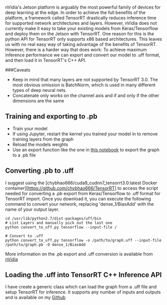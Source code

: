 nVidia's Jetson platform is arguably the most powerful family of devices for deep learning at the edge. In order to achieve the full benefits of the platform, a framework called TensorRT drastically reduces inference time for supported network architectures and layers. However, nVidia does not currently make it easy to take your existing models from Keras/Tensorflow and deploy them on the Jetson with TensorRT. One reason for this is the python API for TensorRT only supports x86 based architectures. This leaves us with no real easy way of taking advantage of the benefits of TensorRT. However, there is a harder way that does work: To achieve maximum inference performance we can export and convert our model to .uff format, and then load it in TensorRT's C++ API.

###Caveats
- Keep in mind that many layers are not supported by TensorRT 3.0. The most obvious omission is BatchNorm, which is used in many different types of deep neural nets.
- Concatenate only works on the channel axis and if and only if the other dimensions are the same

## Training and exporting to .pb
- Train your model
- If using Jupyter, restart the kernel you trained your model in to remove training layers from the graph
- Reload the models weights
- Use an export function like the one in [this notebook][notebook] to export the graph to a .pb file

## Converting .pb to .uff
I suggest using the [chybhao666/cuda9_cudnn7_tensorrt3.0:latest Docker container][https://github.com/chybhao666/TensorRT] to access the script needed for converting a .pb export from Keras/Tensorflow to .uff format for TensorRT import. Once you download it, you can execute the following command to convert your network, replacing 'dense_1/BiasAdd' with the name of your output layer.

```
cd /usr/lib/python2.7/dist-packages/uff/bin
# List Layers and manually pick out the last one
python convert_to_uff.py tensorflow --input-file /

# Convert to .uff
python convert_to_uff.py tensorflow -o /path/to/graph.uff --input-file /path/to/graph.pb -O dense_1/BiasAdd
```

More information on the .pb export and .uff conversion is available from [nVidia][uff]

## Loading the .uff into TensorRT C++ Inference API
I have create a generic class which can load the graph from a .uff file and setup TensorRT for inference. It supports any number of inputs and outputs and is available on my [Github][cpp]

[notebook]: https://github.com/csvance/keras-tensorrt/training/training.ipynb
[cpp]: https://github.com/csvance/keras-tensorrt/inference
[uff]: https://docs.nvidia.com/deeplearning/sdk/tensorrt-developer-guide/index.html#exporttftouff
[docker]: https://github.com/chybhao666/TensorRT
